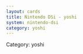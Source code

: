 ```yaml
---
layout: cards
title: Nintendo DSi - yoshi
system: nintendo-dsi
category: yoshi
---
```

<div class="alert alert-secondary mb-4"><span class="i18n innerHTML-category">Category: </span><span class="i18n innerHTML-cat-yoshi">yoshi</span></div>
